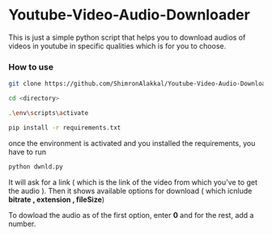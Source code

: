 # Youtube-Video-Audio-Downloader

This is just a simple python script that helps you to download audios of videos in youtube in specific qualities which is for you to choose.

### How to use
```bash
git clone https://github.com/ShimronAlakkal/Youtube-Video-Audio-Downloader/

cd <directory>

.\env\scripts\activate

pip install -r requirements.txt
```

once the environment is activated and you installed the requirements, you have to run 
```python
python dwnld.py
```

It will ask for a link ( which is the link of the video from which you've to get the audio ).
Then it shows available options for download ( which icnlude **bitrate , extension , fileSize**)

To dowload the audio as of the first option, enter **0** and for the rest, add a number.
